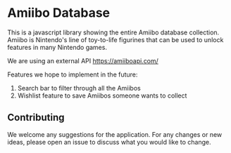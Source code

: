 # Amiibo Database
This is a javascript library showing the entire Amiibo database collection. Amiibo is Nintendo's line of toy-to-life figurines that can be used to unlock features in many Nintendo games.

We are using an external API https://amiiboapi.com/

Features we hope to implement in the future:
1. Search bar to filter through all the Amiibos
2. Wishlist feature to save Amiibos someone wants to collect

## Contributing
We welcome any suggestions for the application.
For any changes or new ideas, please open an issue to discuss what you would like to change.

